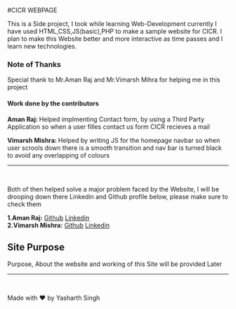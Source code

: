#CICR WEBPAGE

This is a Side project, I took while learning Web-Development currently I have used HTML,CSS,JS(basic),PHP to make a sample website for CICR. I plan to make this Website better and more interactive as time passes and I learn new technologies.
    

<h3>Note of Thanks</h3>
<p>Special thank to Mr.Aman Raj and Mr.Vimarsh Mihra for helping me in this project</p>

<h4>Work done by the contributors</h4>
<p><b>Aman Raj: </b> Helped implmenting Contact form, by using a Third Party Application so when a user filles contact us form CICR recieves a mail</p>

<p><b>Vimarsh Mishra: </b>Helped by writing JS for the homepage navbar so when user scrools down there is a smooth transition and nav bar is turned black to avoid any overlapping of colours </p>

-------------------------------------------------------------
<br>
<p>Both of then helped solve a major problem faced by the Website, I will be drooping down there Linkedin and Github profile below, please make sure to check them</p>


<b>1.Aman Raj:</b> <a href="https://github.com/amancodes8">  Github</a> <a href="https://www.linkedin.com/in/aman-raj-1a318128a/"> Linkedin</a>
<br>
<b>2.Vimarsh Mishra:</b> <a href="https://github.com/vimarshmishra37">  Github</a> <a href="https://www.linkedin.com/in/vimarsh-mishra-752553240/"> Linkedin</a>


<h2>Site Purpose </h2>
<p>Purpose, About the website and working of this Site will be provided Later</p>

<hr>
<br>
<p>Made with ❤️ by Yasharth Singh</p>

